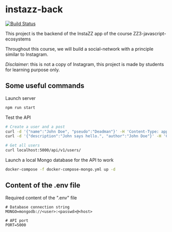 # instazz-back

[![Build Status](https://travis-ci.org/ThomasCluzel/instazz-back.svg?branch=master)](https://travis-ci.org/ThomasCluzel/instazz-back)

This project is the backend of the InstaZZ app of the course ZZ3-javascript-ecosystems

Throughout this course, we will build a social-network with a
principle similar to Instagram.

_Disclaimer_: this is not a copy of Instagram, this project is made by students
for learning purpose only.

## Some useful commands

Launch server
```sh
npm run start
```

Test the API
```sh
# Create a user and a post
curl -d '{"name":"John Doe", "pseudo":"Deadman"}' -H 'Content-Type: application/json' localhost:5000/api/v1/users/
curl -d '{"description":"John says hello.", "author":"John Doe"}' -H 'Content-Type: application/json' localhost:5000/api/v1/posts/

# Get all users
curl localhost:5000/api/v1/users/
```

Launch a local Mongo database for the API to work
```sh
docker-compose -f docker-compose-mongo.yml up -d
```

## Content of the .env file

Required content of the ".env" file
```
# Database connection string
MONGO=mongodb://<user>:<passwd>@<host>

# API port
PORT=5000
```
